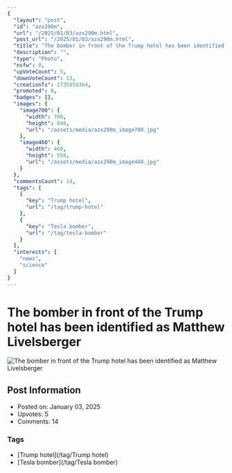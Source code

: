 ```yaml
---
{
  "layout": "post",
  "id": "azx290m",
  "url": "/2025/01/03/azx290m.html",
  "post_url": "/2025/01/03/azx290m.html",
  "title": "The bomber in front of the Trump hotel has been identified as Matthew Livelsberger",
  "description": "",
  "type": "Photo",
  "nsfw": 0,
  "upVoteCount": 5,
  "downVoteCount": 13,
  "creationTs": 1735859364,
  "promoted": 0,
  "badges": [],
  "images": {
    "image700": {
      "width": 700,
      "height": 846,
      "url": "/assets/media/azx290m_image700.jpg"
    },
    "image460": {
      "width": 460,
      "height": 556,
      "url": "/assets/media/azx290m_image460.jpg"
    }
  },
  "commentsCount": 14,
  "tags": [
    {
      "key": "Trump hotel",
      "url": "/tag/trump-hotel"
    },
    {
      "key": "Tesla bomber",
      "url": "/tag/tesla-bomber"
    }
  ],
  "interests": [
    "news",
    "science"
  ]
}
---
```


# The bomber in front of the Trump hotel has been identified as Matthew Livelsberger

![The bomber in front of the Trump hotel has been identified as Matthew Livelsberger](/assets/media/azx290m_image700.jpg)

## Post Information

- Posted on: January 03, 2025
- Upvotes: 5
- Comments: 14

### Tags

- [Trump hotel](/tag/Trump hotel)
- [Tesla bomber](/tag/Tesla bomber)
